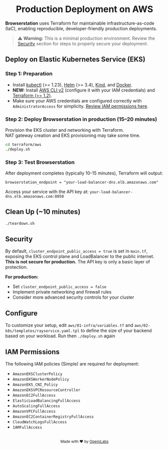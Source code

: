 <h1 align="center">Production Deployment on AWS</h1>

**Browserstation** uses Terraform for maintainable infrastructure-as-code (IaC), enabling reproducible, developer-friendly production deployments.

> ⚠️ **Warning:** This is a minimal production environment. Review the [Security](#security) section for steps to properly secure your deployment.

## Deploy on Elastic Kubernetes Service (EKS)

### Step 1: Preparation

- Install [kubectl](https://kubernetes.io/docs/tasks/tools/) (>= 1.23), [Helm](https://helm.sh/docs/intro/install/) (>= 3.4), [Kind](https://kind.sigs.k8s.io/), and [Docker](https://docs.docker.com/get-docker/).
- **NEW:** Install [AWS CLI v2](https://docs.aws.amazon.com/cli/latest/userguide/getting-started-install.html) (configure it with your IAM credentials) and [Terraform (>= 1.2)](https://developer.hashicorp.com/terraform/install).
- Make sure your AWS credentials are configured correctly with `AdministratorAccess` for simplicity. [Review IAM permissions here](#iam-permissions).

### Step 2: Deploy Browserstation in production (15–20 minutes)

Provision the EKS cluster and networking with Terraform.  
NAT gateway creation and EKS provisioning may take some time.

```bash
cd terraform/aws
./deploy.sh
````

### Step 3: Test Browserstation

After deployment completes (typically 10-15 minutes), Terraform will output:
```
browserstation_endpoint = "your-load-balancer-dns.elb.amazonaws.com"
```

Access your service with the API key at:
  `your-load-balancer-dns.elb.amazonaws.com:8050`


## Clean Up (\~10 minutes)

```bash
./teardown.sh
```

## Security

By default, `cluster_endpoint_public_access = true` is set in `main.tf`, exposing the EKS control plane and LoadBalancer to the public internet.
**This is not secure for production.** The API key is only a basic layer of protection.

**For production:**

* Set `cluster_endpoint_public_access = false`
* Implement private networking and firewall rules
* Consider more advanced security controls for your cluster

## Configure

To customize your setup, edit `aws/01-infra/variables.tf` and `aws/02-k8s/templates/rayservice.yaml.tpl` to define the size of your backend based on your workload. Run then `./deploy.sh` again


## IAM Permissions

The following IAM policies (Simple) are required for deployment:

* `AmazonEKSClusterPolicy`
* `AmazonEKSWorkerNodePolicy`
* `AmazonEKS_CNI_Policy`
* `AmazonEKSVPCResourceController`
* `AmazonEC2FullAccess`
* `ElasticLoadBalancingFullAccess`
* `AutoScalingFullAccess`
* `AmazonVPCFullAccess`
* `AmazonEC2ContainerRegistryFullAccess`
* `CloudWatchLogsFullAccess`
* `IAMFullAccess`

<br>
<div align="center">
  <sub>
    Made with ❤️ by <a href="https://www.operolabs.com/">OperoLabs</a>
  </sub>
</div>
